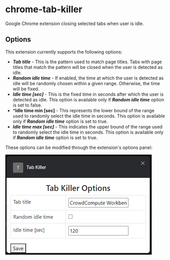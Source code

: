 # chrome-tab-killer
Google Chrome extension closing selected tabs when user is idle.

## Options
This extension currently supports the following options:

- ***Tab title*** - This is the pattern used to match page titles. Tabs with page titles that match the pattern will be closed when the user is detected as idle.
- ***Random idle time*** - If enabled, the time at which the user is detected as idle will be randomly chosen within a given range. Otherwise, the time will be fixed.
- ***Idle time [sec]*** - This is the fixed time in seconds after which the user is detected as idle. This option is available only if ***Random idle time*** option is set to false.
- ***Idle time min [sec]** - This represents the lower bound of the range used to randomly select the idle time in seconds. This option is available only if ***Random idle time*** option is set to true.
- ***Idle time max [sec]*** - This indicates the upper bound of the range used to randomly select the idle time in seconds. This option is available only if ***Random idle time*** option is set to true.

These options can be modified through the extension's options panel:

![image info](./resources/options.png)
